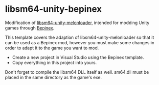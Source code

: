 # libsm64-unity-bepinex

Modification of [libsm64-unity-melonloader](https://github.com/headshot2017/libsm64-unity-melonloader), intended for modding Unity games through [Bepinex](https://github.com/BepInEx).

This template covers the adaption of libsm64-unity-melonloader so that it can be used as a Bepinex mod, however you must make some changes in order to adapt it to the game you want to mod.

* Create a new project in Visual Studio using the Bepinex template.
* Copy everything in this project into yours.

Don't forget to compile the libsm64 DLL itself as well. sm64.dll must be placed in the same directory as the game's exe.
